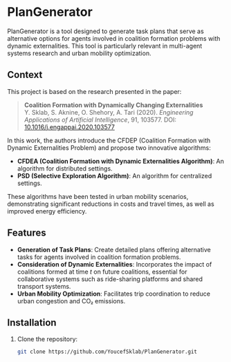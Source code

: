 # PlanGenerator

PlanGenerator is a tool designed to generate task plans that serve as alternative options for agents involved in coalition formation problems with dynamic externalities. This tool is particularly relevant in multi-agent systems research and urban mobility optimization.

## Context

This project is based on the research presented in the paper:

> **Coalition Formation with Dynamically Changing Externalities**  
> Y. Sklab, S. Aknine, O. Shehory, A. Tari (2020). *Engineering Applications of Artificial Intelligence*, 91, 103577. DOI: [10.1016/j.engappai.2020.103577](https://doi.org/10.1016/j.engappai.2020.103577)

In this work, the authors introduce the CFDEP (Coalition Formation with Dynamic Externalities Problem) and propose two innovative algorithms:

- **CFDEA (Coalition Formation with Dynamic Externalities Algorithm)**: An algorithm for distributed settings.
- **PSD (Selective Exploration Algorithm)**: An algorithm for centralized settings.

These algorithms have been tested in urban mobility scenarios, demonstrating significant reductions in costs and travel times, as well as improved energy efficiency.

## Features

- **Generation of Task Plans**: Create detailed plans offering alternative tasks for agents involved in coalition formation problems.
- **Consideration of Dynamic Externalities**: Incorporates the impact of coalitions formed at time *t* on future coalitions, essential for collaborative systems such as ride-sharing platforms and shared transport systems.
- **Urban Mobility Optimization**: Facilitates trip coordination to reduce urban congestion and CO₂ emissions.

## Installation

1. Clone the repository:

   ```bash
   git clone https://github.com/YoucefSklab/PlanGenerator.git
